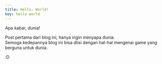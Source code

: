```yaml
---
title: Hello, World!
key: hello-world
---
```


Apa kabar, dunia!

Post pertama dari blog ini, hanya ingin menyapa dunia.  
Semoga kedepannya blog ini bisa diisi dengan hal-hal mengenai game yang berguna untuk dunia.

:D